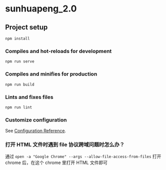 # sunhuapeng_2.0

## Project setup
```
npm install
```

### Compiles and hot-reloads for development
```
npm run serve
```

### Compiles and minifies for production
```
npm run build
```

### Lints and fixes files
```
npm run lint
```

### Customize configuration
See [Configuration Reference](https://cli.vuejs.org/config/).

### 打开 HTML 文件时遇到 file 协议跨域问题时怎么办？
通过 `open -a "Google Chrome" --args --allow-file-access-from-files` 打开 chrome 后，在这个 chrome 里打开 HTML 文件即可
